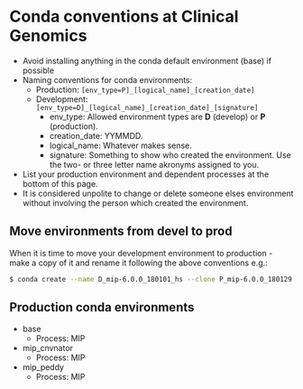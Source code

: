 # Conda conventions at Clinical Genomics

- Avoid installing anything in the conda default environment (base) if possible
- Naming conventions for conda environments: 
   - Production: `[env_type=P]_[logical_name]_[creation_date]`
   - Development: `[env_type=D]_[logical_name]_[creation_date]_[signature]`
      - env_type: Allowed environment types are **D** (develop) or **P** (production).
      - creation_date: YYMMDD.
      - logical_name: Whatever makes sense.
      - signature: Something to show who created the environment. Use the two- or three letter name akronyms assigned to you.
- List your production environment and dependent processes at the bottom of this page.
- It is considered unpolite to change or delete someone elses environment without involving the person which created the environment.

## Move environments from devel to prod

When it is time to move your development environment to production - make a copy of it and rename it following the above conventions e.g.:
```Bash
$ conda create --name D_mip-6.0.0_180101_hs --clone P_mip-6.0.0_180129
```

## Production conda environments

- base
   - Process: MIP
- mip_cnvnator
   - Process: MIP
- mip_peddy
   - Process: MIP

